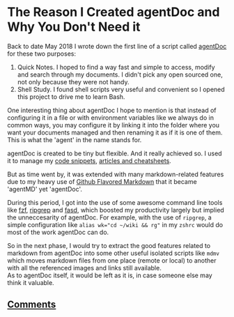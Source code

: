 # The Reason I Created agentDoc and Why You Don't Need it

Back to date May 2018 I wrote down the first line of a script called [agentDoc](https://github.com/cf020031308/agentDoc) for these two purposes:

1. Quick Notes. I hoped to find a way fast and simple to access, modify and search through my documents. I didn't pick any open sourced one, not only because they were not handy.
2. Shell Study. I found shell scripts very useful and convenient so I opened this project to drive me to learn Bash.

One interesting thing about agentDoc I hope to mention is that instead of configuring it in a file or with environment variables like we always do in common ways, you may configure it by linking it into the folder where you want your documents managed and then renaming it as if it is one of them.  
This is what the 'agent' in the name stands for.

agentDoc is created to be tiny but flexible. And it really achieved so. I used it to manage my [code snippets](https://github.com/cf020031308/cf020031308.github.io/tree/master/dotfiles/vim/vim-snippets), [articles and cheatsheets](https://github.com/cf020031308/cf020031308.github.io/wiki).

But as time went by, it was extended with many markdown-related features due to my heavy use of [Github Flavored Markdown](https://guides.github.com/features/mastering-markdown/) that it became 'agentMD' yet 'agentDoc'.

During this period, I got into the use of some awesome command line tools like [fzf](https://github.com/junegunn/fzf), [ripgrep](https://github.com/BurntSushi/ripgrep) and [fasd](https://github.com/clvv/fasd), which boosted my productivity largely but implied the unneccesarity of agentDoc. For example, with the use of `ripgrep`, a simple configuration like `alias wk="cd ~/wiki && rg"` in my `zshrc` would do most of the work agentDoc can do.

So in the next phase, I would try to extract the good features related to markdown from agentDoc into some other useful isolated scripts like `mdmv` which moves markdown files from one place (remote or local) to another with all the referenced images and links still available.  
As to agentDoc itself, it would be left as it is, in case someone else may think it valuable.

## [Comments](https://github.com/cf020031308/cf020031308.github.io/issues/35)
